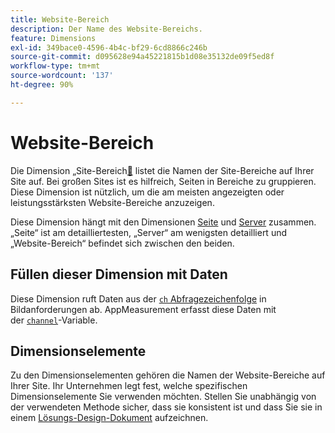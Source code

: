 ```yaml
---
title: Website-Bereich
description: Der Name des Website-Bereichs.
feature: Dimensions
exl-id: 349bace0-4596-4b4c-bf29-6cd8866c246b
source-git-commit: d095628e94a45221815b1d08e35132de09f5ed8f
workflow-type: tm+mt
source-wordcount: '137'
ht-degree: 90%

---
```


# Website-Bereich

Die Dimension „Site-Bereich[&#128279;](overview.md) listet die Namen der Site-Bereiche auf Ihrer Site auf. Bei großen Sites ist es hilfreich, Seiten in Bereiche zu gruppieren. Diese Dimension ist nützlich, um die am meisten angezeigten oder leistungsstärksten Website-Bereiche anzuzeigen.

Diese Dimension hängt mit den Dimensionen [Seite](page.md) und [Server](server.md) zusammen. „Seite“ ist am detailliertesten, „Server“ am wenigsten detailliert und „Website-Bereich“ befindet sich zwischen den beiden.

## Füllen dieser Dimension mit Daten

Diese Dimension ruft Daten aus der [`ch` Abfragezeichenfolge](/help/implement/validate/query-parameters.md) in Bildanforderungen ab. AppMeasurement erfasst diese Daten mit der [`channel`](/help/implement/vars/page-vars/channel.md)-Variable.

## Dimensionselemente

Zu den Dimensionselementen gehören die Namen der Website-Bereiche auf Ihrer Site. Ihr Unternehmen legt fest, welche spezifischen Dimensionselemente Sie verwenden möchten. Stellen Sie unabhängig von der verwendeten Methode sicher, dass sie konsistent ist und dass Sie sie in einem [Lösungs-Design-Dokument](/help/implement/prepare/solution-design.md) aufzeichnen.

